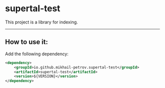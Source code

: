 # supertal-test
This project is a library for indexing.

---

## How to use it:

Add the following dependency:
````XML
<dependency>
    <groupId>io.github.mikhail-petrov.supertal-test</groupId>
    <artifactId>supertal-test</artifactId>
    <version>${VERSION}</version>
</dependency>
````

